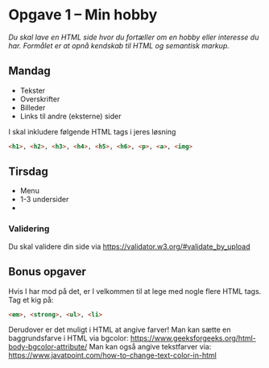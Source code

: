 # Opgave 1 – Min hobby
*Du skal lave en HTML side hvor du fortæller om en hobby eller interesse du har. Formålet er at opnå kendskab til HTML og semantisk markup.*

## Mandag


- Tekster
- Overskrifter
- Billeder
- Links til andre (eksterne) sider

I skal inkludere følgende HTML tags i jeres løsning

```html
<h1>, <h2>, <h3>, <h4>, <h5>, <h6>, <p>, <a>, <img>
```

## Tirsdag
- Menu
- 1-3 undersider
- 

### Validering
Du skal validere din side via https://validator.w3.org/#validate_by_upload


## Bonus opgaver

Hvis I har mod på det, er I velkommen til at lege med nogle flere HTML tags. Tag et kig på:
```html
<em>, <strong>, <ul>, <li>
```

Derudover er det muligt i HTML at angive farver!
Man kan sætte en baggrundsfarve i HTML via bgcolor: https://www.geeksforgeeks.org/html-body-bgcolor-attribute/
Man kan også angive tekstfarver via: https://www.javatpoint.com/how-to-change-text-color-in-html

